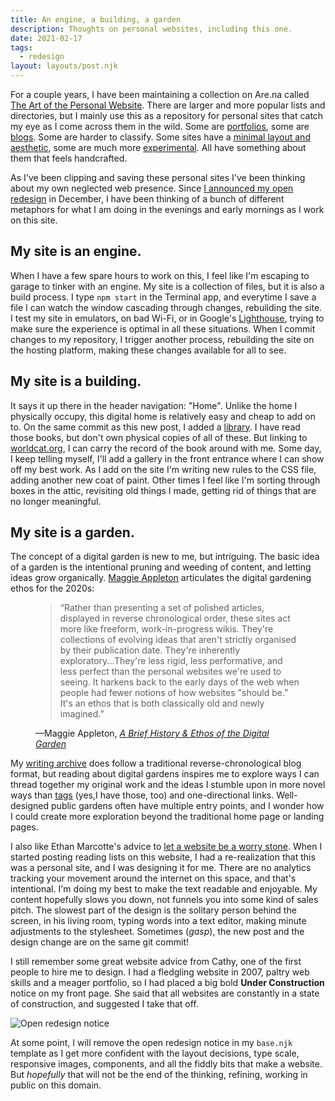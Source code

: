 ```yaml
---
title: An engine, a building, a garden 
description: Thoughts on personal websites, including this one.
date: 2021-02-17
tags:
  - redesign
layout: layouts/post.njk
---
```


For a couple years, I have been maintaining a collection on Are.na called [The Art of the Personal Website](https://www.are.na/nick-simson/the-art-of-the-personal-website). There are larger and more popular lists and directories, but I mainly use this as a repository for personal sites that catch my eye as I come across them in the wild. Some are [portfolios](https://www.nicchan.me/projects/), some are [blogs](https://macwright.com/). Some are harder to classify. Some sites have a [minimal layout and aesthetic](https://estrattonbailey.com/), some are much more [experimental](https://nathan.tokyo/). All have something about them that feels handcrafted.

As I've been clipping and saving these personal sites I've been thinking about my own neglected web presence. Since [I announced my open redesign](/2020-newww-year/) in December, I have been thinking of a bunch of different metaphors for what I am doing in the evenings and early mornings as I work on this site.

## My site is an engine.
When I have a few spare hours to work on this, I feel like I'm escaping to garage to tinker with an engine. My site is a collection of files, but it is also a build process. I type <code>npm start</code> in the Terminal app, and everytime I save a file I can watch the window cascading through changes, rebuilding the site. I test my site in emulators, on bad Wi-Fi, or in Google's [Lighthouse](https://developers.google.com/web/tools/lighthouse), trying to make sure the experience is optimal in all these situations. When I commit changes to my repository, I trigger another process, rebuilding the site on the hosting platform, making these changes available for all to see. 

## My site is a building.
It says it up there in the header navigation: "Home". Unlike the home I physically occupy, this digital home is relatively easy and cheap to add on to. On the same commit as this new post, I added a [library](/library). I have read those books, but don't own physical copies of all of these. But linking to [worldcat.org](https://worldcat.org/), I can carry the record of the book around with me. Some day, I keep telling myself, I'll add a gallery in the front entrance where I can show off my best work. As I add on the site I'm writing new rules to the CSS file, adding another new coat of paint. Other times I feel like I'm sorting through boxes in the attic, revisiting old things I made, getting rid of things that are no longer meaningful.

## My site is a garden.
The concept of a digital garden is new to me, but intriguing. The basic idea of a garden is the intentional pruning and weeding of content, and letting ideas grow organically. [Maggie Appleton](https://maggieappleton.com/) articulates the digital gardening ethos for the 2020s:

<figure>
    <blockquote cite="https://maggieappleton.com/garden-history">
        <p>“Rather than presenting a set of polished articles, displayed in reverse chronological order, these sites act more like freeform, work-in-progress wikis. They're collections of evolving ideas that aren't strictly organised by their publication date. They're inherently exploratory...They're less rigid, less performative, and less perfect than the personal websites we're used to seeing. It harkens back to the early days of the web when people had fewer notions of how websites "should be." It's an ethos that is both classically old and newly imagined.”</p>
       </blockquote>
    <figcaption>—Maggie Appleton, <cite><a href="https://maggieappleton.com/garden-history">A Brief History & Ethos of the Digital Garden</a></cite></figcaption>
</figure>

My [writing archive](/posts) does follow a traditional reverse-chronological blog format, but reading about digital gardens inspires me to explore ways I can thread together my original work and the ideas I stumble upon in more novel ways than [tags](/tags/) (yes,I have those, too) and one-directional links. Well-designed public gardens often have multiple entry points, and I wonder how I could create more exploration beyond the traditional home page or landing pages. 

I also like Ethan Marcotte's advice to [let a website be a worry stone](https://ethanmarcotte.com/wrote/let-a-website-be-a-worry-stone/). When I started posting reading lists on this website, I had a re-realization that this was a personal site, and I was designing it for me. There are no analytics tracking your movement around the internet on this space, and that's intentional. I'm doing my best to make the text readable and enjoyable. My content hopefully slows you down, not funnels you into some kind of sales pitch. The slowest part of the design is the solitary person behind the screen, in his living room, typing words into a text editor, making minute adjustments to the stylesheet. Sometimes (<em>gasp</em>), the new post and the design change are on the same git commit!

I still remember some great website advice from Cathy, one of the first people to hire me to design. I had a fledgling website in 2007, paltry web skills and a meager portfolio, so I had placed a big bold <strong>Under Construction</strong> notice on my front page. She said that all websites are constantly in a state of construction, and suggested I take that off. 

<img src="/img/post-images/2021-open-redesign.png" alt="Open redesign notice" />

At some point, I will remove the open redesign notice in my <code>base.njk</code> template as I get more confident with the layout decisions, type scale, responsive images, components, and all the fiddly bits that make a website. But <em>hopefully</em> that will not be the end of the thinking, refining, working in public on this domain.